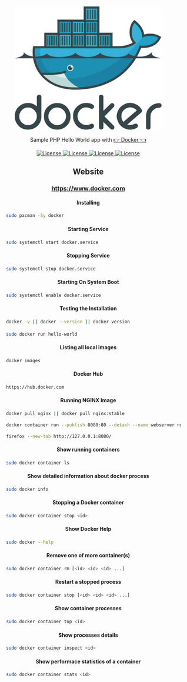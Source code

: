 <p align="center"><img src="docker.svg" width="400"></p>

<p align="center">Sample PHP Hello World app with  <a href="https://www.docker.com/">👉 Docker 👈</a></p>

<p align="center">
    <a href="https://opensource.org/licenses/MIT">
        <img alt="License" src="https://img.shields.io/badge/License-MIT-yellow.svg">
    </a>
    <a href="#">
        <img alt="License" src="https://img.shields.io/github/languages/count/MagicalStrangeQuark/DockerPHPHelloWorld">
    </a>
    <a href="#">
        <img alt="License" src="https://img.shields.io/github/last-commit/MagicalStrangeQuark/DockerPHPHelloWorld">
    </a>
    <a href="#">
        <img alt="License" src="https://img.shields.io/github/followers/MagicalStrangeQuark?style=social">
    </a>
</p>

<h2 align="center">Website</h2>

<h3 align="center">
    <a href="https://www.docker.com">https://www.docker.com</a>
</h3>

<h4 align="center">Installing</h4>

```bash
	sudo pacman -Sy docker
```

<h4 align="center">Starting Service</h4>

```bash
	sudo systemctl start docker.service
```

<h4 align="center">Stopping Service</h4>

```bash
	sudo systemctl stop docker.service
```

<h4 align="center">Starting On System Boot</h4>

```bash
	sudo systemctl enable docker.service
```

<h4 align="center">Testing the Installation</h4>

```bash
	docker -v || docker --version || docker version

	sudo docker run hello-world
```

<h4 align="center">Listing all local images</h4>

```bash
	docker images
```

<h4 align="center">Docker Hub</h4>

```bash
	https://hub.docker.com
```

<h4 align="center">Running NGINX Image</h4>

```bash
	docker pull nginx || docker pull nginx:stable
```

```bash
	docker container run --publish 8080:80 --detach --name webserver nginx
```

```bash
	firefox --new-tab http://127.0.0.1:8080/
```

<h4 align="center">Show running containers</h4>

```bash
	sudo docker container ls
```

<h4 align="center">Show detailed information about docker process</h4>

```bash
	sudo docker info
```

<h4 align="center">Stopping a Docker container</h4>

```bash
	sudo docker container stop <id>
```

<h4 align="center">Show Docker Help</h4>

```bash
	sudo docker --help
```

<h4 align="center">Remove one of more container(s)</h4>

```bash
	sudo docker container rm [<id> <id> <id> ...]
```

<h4 align="center">Restart a stopped process</h4>

```bash
	sudo docker container stop [<id> <id> <id> ...]
```

<h4 align="center">Show container processes</h4>

```bash
	sudo docker container top <id>
```

<h4 align="center">Show processes details</h4>

```bash
	sudo docker container inspect <id>
```

<h4 align="center">Show performace statistics of a container</h4>

```bash
	sudo docker container stats <id>
```